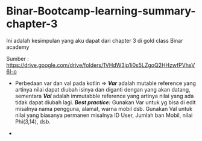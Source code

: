 # Binar-Bootcamp-learning-summary-chapter-3
Ini adalah kesimpulan yang aku dapat dari chapter 3 di gold class Binar academy

Sumber : https://drive.google.com/drive/folders/1VHdW3ip1i0s5LZgoQ2HHzwfPVhsV6I-o

* Perbedaan var dan val pada kotlin 
=> **_Var_** adalah mutable reference yang artinya nilai dapat diubah isinya dan diganti dengan yang akan datang,
sementara **_Val_** adalah immutabble reference yang artinya nilai yang ada tidak dapat diubah lagi. 
***Best practice:***
Gunakan Var untuk yg bisa di edit misalnya nama pengguna, alamat, warna mobil dsb.
Gunakan Val untuk nilai yang biasanya permanen misalnya ID User, Jumlah ban Mobil, nilai Phi(3,14), dsb.

* 
